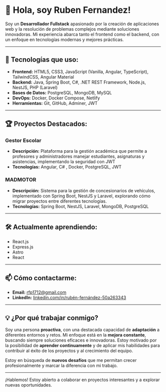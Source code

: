 # 👋 Hola, soy Ruben Fernandez!

Soy un **Desarrollador Fullstack** apasionado por la creación de aplicaciones web y la resolución de problemas complejos mediante soluciones innovadoras. Mi experiencia abarca tanto el frontend como el backend, con un enfoque en tecnologías modernas y mejores prácticas.

---

## 🚀 Tecnologías que uso:
- **Frontend:** HTML5, CSS3, JavaScript (Vanilla, Angular, TypeScript), TailwindCSS, Angular Material
- **Backend:** Java, Spring Boot, C#, .NET REST Framework, Node.js, NestJS, PHP (Laravel)
- **Bases de Datos:** PostgreSQL, MongoDB, MySQL
- **DevOps:** Docker, Docker Compose, Netlify
- **Herramientas:** Git, GitHub, Adminer, JWT

---

## 🏆 Proyectos Destacados:
### **Gestor Escolar**
- **Descripción:** Plataforma para la gestión académica que permite a profesores y administradores manejar estudiantes, asignaturas y asistencias, implementando la seguridad con JWT
- **Tecnologías:** Angular, C# , Docker, PostgreSQL, JWT

### **MADMOTOR**
- **Descripción:** Sistema para la gestión de concesionarios de vehículos, implementado con Spring Boot, NestJS y Laravel, explorando cómo migrar proyectos entre diferentes tecnologías.
- **Tecnologías:** Spring Boot, NestJS, Laravel, MongoDB, PostgreSQL

---

## 🛠️ Actualmente aprendiendo:
- React.js
- Express.js
- Astro
- React

---

## 📫 Cómo contactarme:
- **Email:** [rfp1712@gmail.com](mailto:rfp1712@gmail.com)
- **LinkedIn:** [linkedin.com/in/rubén-fernández-50a263343](linkedin.com/in/rubén-fernández-50a263343)

---
## 💡 ¿Por qué trabajar conmigo?

Soy una persona **proactiva**, con una destacada capacidad de **adaptación** a diferentes entornos y retos. Mi enfoque está en la **mejora constante**, buscando siempre soluciones eficaces e innovadoras. Estoy motivado por la posibilidad de **aprender continuamente** y de aplicar mis habilidades para contribuir al éxito de los proyectos y al crecimiento del equipo.

Estoy en búsqueda de **nuevos desafíos** que me permitan crecer profesionalmente y marcar la diferencia con mi trabajo.

---

¡Hablemos! Estoy abierto a colaborar en proyectos interesantes y a explorar nuevas oportunidades.

